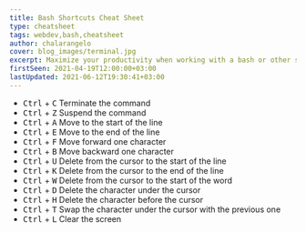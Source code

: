 ```yaml
---
title: Bash Shortcuts Cheat Sheet
type: cheatsheet
tags: webdev,bash,cheatsheet
author: chalarangelo
cover: blog_images/terminal.jpg
excerpt: Maximize your productivity when working with a bash or other shell terminal by using these keyboard shortcuts.
firstSeen: 2021-04-19T12:00:00+03:00
lastUpdated: 2021-06-12T19:30:41+03:00
---
```


- <kbd>Ctrl</kbd> + <kbd>C</kbd> Terminate the command
- <kbd>Ctrl</kbd> + <kbd>Z</kbd> Suspend the command
- <kbd>Ctrl</kbd> + <kbd>A</kbd> Move to the start of the line
- <kbd>Ctrl</kbd> + <kbd>E</kbd> Move to the end of the line
- <kbd>Ctrl</kbd> + <kbd>F</kbd> Move forward one character
- <kbd>Ctrl</kbd> + <kbd>B</kbd> Move backward one character
- <kbd>Ctrl</kbd> + <kbd>U</kbd> Delete from the cursor to the start of the line
- <kbd>Ctrl</kbd> + <kbd>K</kbd> Delete from the cursor to the end of the line
- <kbd>Ctrl</kbd> + <kbd>W</kbd> Delete from the cursor to the start of the word
- <kbd>Ctrl</kbd> + <kbd>D</kbd> Delete the character under the cursor
- <kbd>Ctrl</kbd> + <kbd>H</kbd> Delete the character before the cursor
- <kbd>Ctrl</kbd> + <kbd>T</kbd> Swap the character under the cursor with the previous one
- <kbd>Ctrl</kbd> + <kbd>L</kbd> Clear the screen

